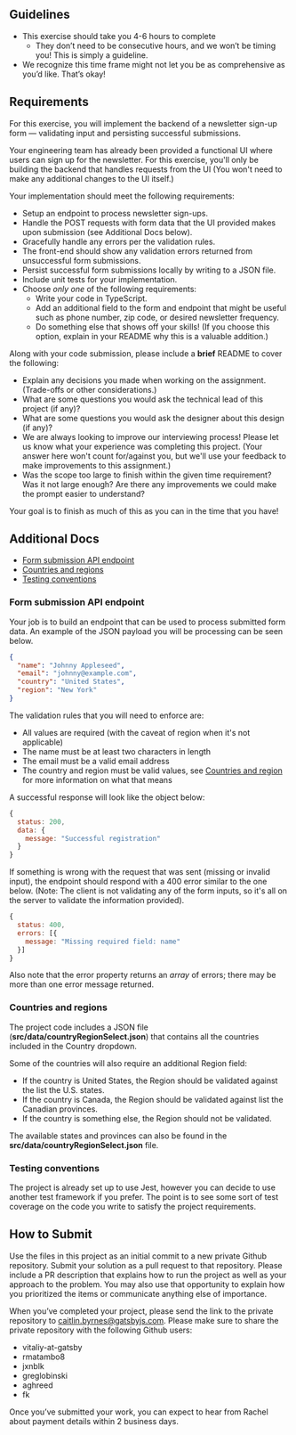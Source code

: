 ## Guidelines

- This exercise should take you 4-6 hours to complete
  - They don’t need to be consecutive hours, and we won’t be timing you! This is simply a guideline.
- We recognize this time frame might not let you be as comprehensive as you’d like. That’s okay!

## Requirements

For this exercise, you will implement the backend of a newsletter sign-up form — validating input and persisting successful submissions.

Your engineering team has already been provided a functional UI where users can sign up for the newsletter. For this exercise, you'll only be building the backend that handles requests from the UI (You won't need to make any additional changes to the UI itself.)

Your implementation should meet the following requirements:

- Setup an endpoint to process newsletter sign-ups.
- Handle the POST requests with form data that the UI provided makes upon submission (see Additional Docs below).
- Gracefully handle any errors per the validation rules.
- The front-end should show any validation errors returned from unsuccessful form submissions.
- Persist successful form submissions locally by writing to a JSON file.
- Include unit tests for your implementation.
- Choose _only one_ of the following requirements:
  - Write your code in TypeScript.
  - Add an additional field to the form and endpoint that might be useful such as phone number, zip code, or desired newsletter frequency.
  - Do something else that shows off your skills! (If you choose this option, explain in your README why this is a valuable addition.)

Along with your code submission, please include a **brief** README to cover the following:

- Explain any decisions you made when working on the assignment. (Trade-offs or other considerations.)
- What are some questions you would ask the technical lead of this project (if any)?
- What are some questions you would ask the designer about this design (if any)?
- We are always looking to improve our interviewing process! Please let us know what your experience was completing this project. (Your answer here won't count for/against you, but we'll use your feedback to make improvements to this assignment.)
- Was the scope too large to finish within the given time requirement? Was it not large enough? Are there any improvements we could make the prompt easier to understand?

Your goal is to finish as much of this as you can in the time that you have!

## Additional Docs

- [Form submission API endpoint](#form-submission-api-endpoint)
- [Countries and regions](#countries-and-regions)
- [Testing conventions](#testing-conventions)

### Form submission API endpoint

Your job is to build an endpoint that can be used to process submitted form data. An example of the JSON payload you will be processing can be seen below.

```json
{
  "name": "Johnny Appleseed",
  "email": "johnny@example.com",
  "country": "United States",
  "region": "New York"
}
```

The validation rules that you will need to enforce are:

- All values are required (with the caveat of region when it's not applicable)
- The name must be at least two characters in length
- The email must be a valid email address
- The country and region must be valid values, see [Countries and region](#countries-and-regions) for more information on what that means

A successful response will look like the object below:

```jsx
{
  status: 200,
  data: {
    message: "Successful registration"
  }
}
```

If something is wrong with the request that was sent (missing or invalid input), the endpoint should respond with a 400 error similar to the one below. (Note: The client is not validating any of the form inputs, so it's all on the server to validate the information provided).

```jsx
{
  status: 400,
  errors: [{
    message: "Missing required field: name"
  }]
}
```

Also note that the error property returns an _array_ of errors; there may be more than one error message returned.

### Countries and regions

The project code includes a JSON file (**src/data/countryRegionSelect.json**) that contains all the countries included in the Country dropdown.

Some of the countries will also require an additional Region field:

- If the country is United States, the Region should be validated against the list the U.S. states.
- If the country is Canada, the Region should be validated against list the Canadian provinces.
- If the country is something else, the Region should not be validated.

The available states and provinces can also be found in the **src/data/countryRegionSelect.json** file.

### Testing conventions

The project is already set up to use Jest, however you can decide to use another test framework if you prefer. The point is to see some sort of test coverage on the code you write to satisfy the project requirements.

## How to Submit

Use the files in this project as an initial commit to a new private Github repository. Submit your solution as a pull request to that repository. Please include a PR description that explains how to run the project as well as your approach to the problem. You may also use that opportunity to explain how you prioritized the items or communicate anything else of importance.

When you’ve completed your project, please send the link to the private repository to [caitlin.byrnes@gatsbyjs.com](mailto:caitlin.byrnes@gatsbyjs.com). Please make sure to share the private repository with the following Github users:

- vitaliy-at-gatsby
- rmatambo8
- jxnblk
- greglobinski
- aghreed
- fk

Once you’ve submitted your work, you can expect to hear from Rachel about payment details within 2 business days.
